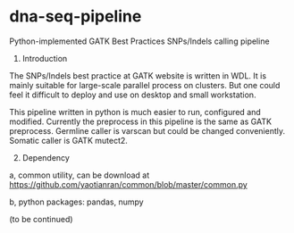 # dna-seq-pipeline
Python-implemented GATK Best Practices SNPs/Indels calling pipeline

1. Introduction

The SNPs/Indels best practice at GATK website is written in WDL. It is mainly suitable for large-scale parallel process on clusters. But one could feel it difficult to deploy and use on desktop and small workstation.

This pipeline written in python is much easier to run, configured and modified. Currently the preprocess in this pipeline is the same as GATK preprocess. Germline caller is varscan but could be changed conveniently. Somatic caller is GATK mutect2.

2. Dependency

a, common utility, can be download at https://github.com/yaotianran/common/blob/master/common.py

b, python packages: pandas, numpy

(to be continued)

